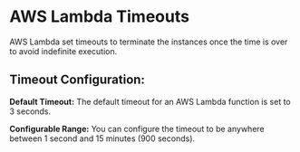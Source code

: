 # AWS Lambda Timeouts

AWS Lambda set timeouts to terminate the instances once the time is over to avoid indefinite execution.

## Timeout Configuration:

**Default Timeout:** The default timeout for an AWS Lambda function is set to 3 seconds.

**Configurable Range:** You can configure the timeout to be anywhere between 1 second and 15 minutes (900 seconds).



